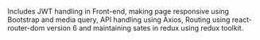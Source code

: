 Includes JWT handling in Front-end, making page responsive using Bootstrap and media query, API handling using Axios, Routing using react-router-dom version 6 and maintaining sates in redux using redux toolkit.